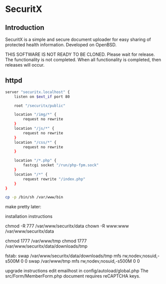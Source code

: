 # SecuritX

## Introduction
SecuritX is a simple and secure document uploader for easy sharing of protected
health information. Developed on OpenBSD.

THIS SOFTWARE IS NOT READY TO BE CLONED. Please wait for release. The
functionality is not completed. When all functionality is completed, then
releases will occur.

## httpd

```bash
server "securitx.localhost" {
	listen on $ext_if port 80

	root "/securitx/public"

	location "/img/*" {
		request no rewrite
	}
	location "/js/*" {
		request no rewrite
	}
	location "/css/*" {
		request no rewrite
	}

	location "/*.php" {
		fastcgi socket "/run/php-fpm.sock"
	}
	location "/*" {
		request rewrite "/index.php"
	}
}

cp -p /bin/sh /var/www/bin
```

make pretty later:

installation instructions

chmod -R 777 /var/www/securitx/data
chown -R www:www /var/www/securitx/data

chmod 1777 /var/www/tmp
chmod 1777 /var/www/securitx/data/downloads/tmp

fstab:
swap /var/www/securitx/data/downloads/tmp mfs rw,nodev,nosuid,-s500M 0 0
swap /var/www/tmp mfs rw,nodev,nosuid,-s500M 0 0

upgrade instructions
edit emailhost in config/autoload/global.php
The src/Form/MemberForm.php document requires reCAPTCHA keys.
